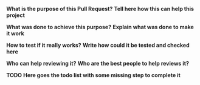 **What is the purpose of this Pull Request?**
__Tell here how this can help this project__

**What was done to achieve this purpose?**
__Explain what was done to make it work__

**How to test if it really works?**
__Write how could it be tested and checked here__

**Who can help reviewing it?**
__Who are the best people to help reviews it?__

**TODO**
__Here goes the todo list with some missing step to complete it__
